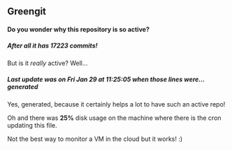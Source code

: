 ## Greengit

#### Do you wonder why this repository is so active?

##### After all it has 17223 commits!

But is it *really* active? Well...

##### Last update was on Fri Jan 29 at 11:25:05 when those lines were... generated

Yes, generated, because it certainly helps a lot to have such an active repo!

Oh and there was **25%** disk usage on the machine
where there is the cron updating this file.

Not the best way to monitor a VM in the cloud but it works! :)
